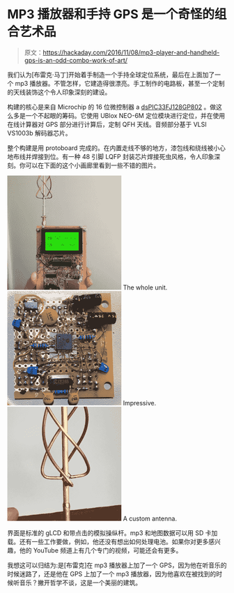 # MP3 播放器和手持 GPS 是一个奇怪的组合艺术品

> 原文：<https://hackaday.com/2016/11/08/mp3-player-and-handheld-gps-is-an-odd-combo-work-of-art/>

我们认为[布雷克·马丁]开始着手制造一个手持全球定位系统，最后在上面加了一个 mp3 播放器。不管怎样，它建造得很漂亮。手工制作的电路板，甚至一个定制的天线装饰这个令人印象深刻的建设。

构建的核心是来自 Microchip 的 16 位微控制器 a [dsPIC33FJ128GP802](http://www.microchip.com/wwwproducts/en/dsPIC33FJ128GP802) 。做这么多是一个不起眼的筹码。它使用 UBlox NEO-6M 定位模块进行定位，并在使用在线计算器对 GPS 部分进行计算后，定制 QFH 天线。音频部分基于 VLSI VS1003b 解码器芯片。

整个构建是用 protoboard 完成的。在内置走线不够的地方，漆包线和绕线被小心地布线并焊接到位。有一种 48 引脚 LQFP 封装芯片焊接死虫风格，令人印象深刻。你可以在下面的这个小画廊里看到一些不错的图片。

 [![The whole unit.](img/ee3fc873e7b1d179eed9f7cb90015050.png "gps_menu_zps2egpyiv2")](https://hackaday.com/2016/11/08/mp3-player-and-handheld-gps-is-an-odd-combo-work-of-art/gps_menu_zps2egpyiv2/) The whole unit. [![Impressive.](img/25e851545ecba489e2d555683495b7d6.png "lqfp_dead_bug_ff_zpsxmvhvqlo-1")](https://hackaday.com/2016/11/08/mp3-player-and-handheld-gps-is-an-odd-combo-work-of-art/lqfp_dead_bug_ff_zpsxmvhvqlo-1/) Impressive. [![A custom antenna.](img/28ae38dd3fb54b1285da2159055b8e54.png "qfh_antenna_gps_zpsnbtms6wa")](https://hackaday.com/2016/11/08/mp3-player-and-handheld-gps-is-an-odd-combo-work-of-art/qfh_antenna_gps_zpsnbtms6wa/) A custom antenna.

界面是标准的 gLCD 和带点击的模拟操纵杆。mp3 和地图数据可以用 SD 卡加载。还有一些工作要做，例如，他还没有想出如何处理电池。如果你对更多感兴趣，他的 YouTube 频道上有几个专门的视频，可能还会有更多。

我想这可以归结为:是[布雷克]在 mp3 播放器上加了一个 GPS，因为他在听音乐的时候迷路了，还是他在 GPS 上加了一个 mp3 播放器，因为他喜欢在被找到的时候听音乐？撇开哲学不谈，这是一个美丽的建筑。